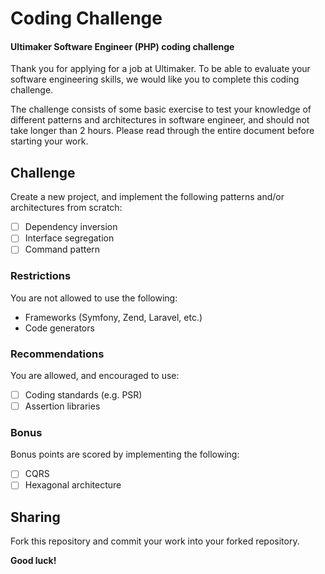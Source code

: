 # Coding Challenge
#### Ultimaker Software Engineer (PHP) coding challenge

Thank you for applying for a job at Ultimaker. To be able to evaluate your software engineering skills, we would like you to complete this coding challenge. 

The challenge consists of some basic exercise to test your knowledge of different patterns and architectures in software engineer, and should not take longer than 2 hours. Please read through the entire document before starting your work.

## Challenge
Create a new project, and implement the following patterns and/or architectures from scratch:
- [ ] Dependency inversion
- [ ] Interface segregation
- [ ] Command pattern

### Restrictions
You are not allowed to use the following:
- Frameworks (Symfony, Zend, Laravel, etc.)
- Code generators

### Recommendations
You are allowed, and encouraged to use:
- [ ] Coding standards (e.g. PSR)
- [ ] Assertion libraries

### Bonus
Bonus points are scored by implementing the following:
- [ ] CQRS
- [ ] Hexagonal architecture

## Sharing
Fork this repository and commit your work into your forked repository. 

**Good luck!**
